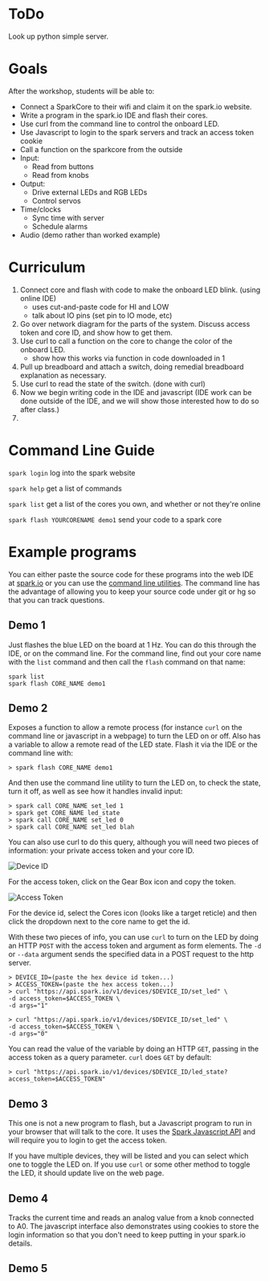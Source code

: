 ToDo
===

Look up python simple server.

Goals
===

After the workshop, students will be able to:

* Connect a SparkCore to their wifi and claim it on the spark.io website.
* Write a program in the spark.io IDE and flash their cores.
* Use curl from the command line to control the onboard LED.
* Use Javascript to login to the spark servers and track an access token cookie
* Call a function on the sparkcore from the outside
* Input:
  * Read from buttons
  * Read from knobs
* Output:
  * Drive external LEDs and RGB LEDs
  * Control servos 
* Time/clocks
  * Sync time with server
  * Schedule alarms
* Audio (demo rather than worked example)

Curriculum
===

1) Connect core and flash with code to make the onboard LED blink. (using online IDE)
	* uses cut-and-paste code for HI and LOW
	* talk about IO pins (set pin to IO mode, etc)
2) Go over network diagram for the parts of the system.  Discuss access token and core ID, and show how to get them.
3) Use curl to call a function on the core to change the color of the onboard LED.
	* show how this works via function in code downloaded in 1
4) Pull up breadboard and attach a switch, doing remedial breadboard explanation as necessary.
5) Use curl to read the state of the switch. (done with curl)
6) Now we begin writing code in the IDE and javascript (IDE work can be done outside of the IDE, and we will show those interested how to do so after class.)
7) 

Command Line Guide
===

`spark login`  log into the spark website

`spark help`  get a list of commands

`spark list`  get a list of the cores you own, and whether or not they're online

`spark flash YOURCORENAME demo1`  send your code to a spark core


Example programs
===
You can either paste the source code for these programs into the web IDE
at [spark.io](https://spark.io/) or you can use the
[command line utilities](http://docs.spark.io/cli/).  The command line
has the advantage of allowing you to keep your source code under git or hg
so that you can track questions.


Demo 1
---
Just flashes the blue LED on the board at 1 Hz.  You can do this
through the IDE, or on the command line.  For the command line,
find out your core name with the `list` command and then call the
`flash` command on that name:

    spark list
    spark flash CORE_NAME demo1


Demo 2
---
Exposes a function to allow a remote process (for instance `curl`
on the command line or javascript in a webpage) to turn the LED on
or off.  Also has a variable to allow a remote read of the LED
state. Flash it via the IDE or the command line with:

    > spark flash CORE_NAME demo1

And then use the command line utility to turn the LED on, to check
the state, turn it off, as well as see how it handles invalid input:

    > spark call CORE_NAME set_led 1
    > spark get CORE_NAME led_state
    > spark call CORE_NAME set_led 0
    > spark call CORE_NAME set_led blah

You can also use curl to do this query, although you will need two pieces
of information: your private access token and your core ID.

![Device ID](images/core-id.png)

For the access token, click on the Gear Box icon and copy the token.

![Access Token](images/access-token.png)

For the device id, select the Cores icon (looks like a target reticle)
and then click the dropdown next to the core name to get the id.

With these two pieces of info, you can use `curl` to turn on the LED by
doing an HTTP `POST` with the access token and argument as form
elements.  The `-d` or `--data` argument sends the specified data
in a POST request to the http server.

    > DEVICE_ID=(paste the hex device id token...)
    > ACCESS_TOKEN=(paste the hex access token...)
    > curl "https://api.spark.io/v1/devices/$DEVICE_ID/set_led" \
	-d access_token=$ACCESS_TOKEN \
	-d args="1"

    > curl "https://api.spark.io/v1/devices/$DEVICE_ID/set_led" \
	-d access_token=$ACCESS_TOKEN \
	-d args="0"

You can read the value of the variable by doing an HTTP `GET`, passing
in the access token as a query parameter.  `curl` does `GET` by
default:

    > curl "https://api.spark.io/v1/devices/$DEVICE_ID/led_state?access_token=$ACCESS_TOKEN"


Demo 3
---
This one is not a new program to flash, but a Javascript program to run
in your browser that will talk to the core.  It uses the
[Spark Javascript API](http://docs.spark.io/javascript/) and will require
you to login to get the access token.

If you have multiple devices, they will be listed and you can select
which one to toggle the LED on.  If you use `curl` or some other method
to toggle the LED, it should update live on the web page.


Demo 4
---
Tracks the current time and reads an analog value from a knob connected
to A0.  The javascript interface also demonstrates using cookies to store
the login information so that you don't need to keep putting in your
spark.io details.


Demo 5
---


